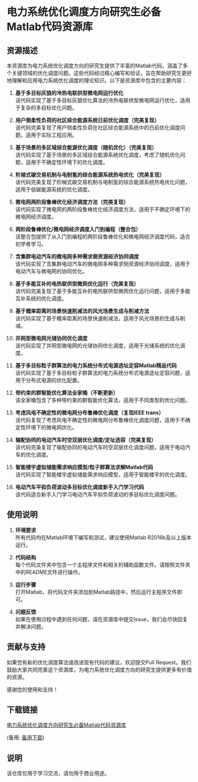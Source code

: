# 电力系统优化调度方向研究生必备Matlab代码资源库

## 资源描述

本资源库为电力系统优化调度方向的研究生提供了丰富的Matlab代码，涵盖了多个关键领域的优化调度问题。这些代码经过精心编写和验证，旨在帮助研究生更好地理解和应用电力系统优化调度的理论知识。以下是资源库中包含的主要内容：

1. **基于多目标灰狼的冷热电联拱型微电网运行优化**  
   该代码实现了基于多目标灰狼优化算法的冷热电联供型微电网运行优化，适用于复杂的多目标优化问题。

2. **用户侧柔性负荷的社区综合能源系统日前优化调度（完美复现）**  
   该代码完美复现了用户侧柔性负荷在社区综合能源系统中的日前优化调度问题，适用于实际工程应用。

3. **基于场景的多区域综合能源优化调度（随机优化）（完美复现）**  
   该代码实现了基于场景的多区域综合能源系统优化调度，考虑了随机优化问题，适用于不确定性环境下的优化调度。

4. **阶梯式碳交易机制与电制氢的综合能源系统热电优化（完美复现）**  
   该代码完美复现了阶梯式碳交易机制与电制氢的综合能源系统热电优化问题，适用于低碳能源系统的优化调度。

5. **微电网两阶段鲁棒优化经济调度方法（完美复现）**  
   该代码实现了微电网的两阶段鲁棒优化经济调度方法，适用于不确定环境下的微电网经济调度。

6. **两阶段鲁棒优化/微电网经济调度入门到编程（整合包）**  
   该整合包提供了从入门到编程的两阶段鲁棒优化和微电网经济调度代码，适合初学者学习。

7. **含集群电动汽车的微电网多种需求侧资源经济协同调度**  
   该代码实现了含集群电动汽车的微电网多种需求侧资源经济协同调度，适用于电动汽车与微电网的协同优化。

8. **基于多能互补的电热联供型微网优化运行（完美复现）**  
   该代码完美复现了基于多能互补的电热联供型微网优化运行问题，适用于多能互补系统的优化调度。

9. **基于概率距离的场景快速削减法的风光场景生成与削减方法**  
   该代码实现了基于概率距离的场景快速削减法，适用于风光场景的生成与削减。

10. **并网型微电网光储协同优化调度**  
    该代码实现了并网型微电网的光储协同优化调度，适用于光储系统的优化调度。

11. **基于多目标粒子群算法的电力系统分布式电源选址定容Matlab精品代码**  
    该代码实现了基于多目标粒子群算法的电力系统分布式电源选址定容问题，适用于分布式电源的优化配置。

12. **带约束的群智能优化算法全家桶（不断更新）**  
    该全家桶包含了多种带约束的群智能优化算法，适用于不同类型的优化问题。

13. **考虑风电不确定性的微电网分布鲁棒优化调度（复现IEEE trans）**  
    该代码复现了考虑风电不确定性的微电网分布鲁棒优化调度问题，适用于不确定性环境下的微电网优化。

14. **输配协同的电动汽车时空双层优化调度/定址选容（完美复现）**  
    该代码完美复现了输配协同的电动汽车时空双层优化调度问题，适用于电动汽车的优化调度。

15. **智能楼宇虚拟储能需求响应模型/粒子群算法求解Matlab代码**  
    该代码实现了智能楼宇虚拟储能需求响应模型，适用于智能楼宇的优化调度。

16. **电动汽车平抑负荷波动多目标优化调度新手入门学习代码**  
    该代码适合新手入门学习电动汽车平抑负荷波动的多目标优化调度问题。

## 使用说明

1. **环境要求**  
   所有代码均在Matlab环境下编写和测试，建议使用Matlab R2016b及以上版本运行。

2. **代码结构**  
   每个代码文件夹中包含一个主程序文件和相关的辅助函数文件。请按照文件夹中的README文件进行操作。

3. **运行步骤**  
   打开Matlab，将代码文件夹添加到Matlab路径中，然后运行主程序文件即可。

4. **问题反馈**  
   如果在使用过程中遇到任何问题，请在资源库中提交Issue，我们会尽快回复并解决问题。

## 贡献与支持

如果您有新的优化调度算法或改进现有代码的建议，欢迎提交Pull Request。我们鼓励大家共同完善这个资源库，为电力系统优化调度方向的研究生提供更多有价值的资源。

感谢您的使用和支持！

## 下载链接
[电力系统优化调度方向研究生必备Matlab代码资源库](https://pan.quark.cn/s/4b1bc467df95) 

(备用: [备用下载](https://pan.baidu.com/s/1pcmMGbkNL3DEctJ-lLlp-Q?pwd=1234))

## 说明

该仓库仅用于学习交流，请勿用于商业用途。
